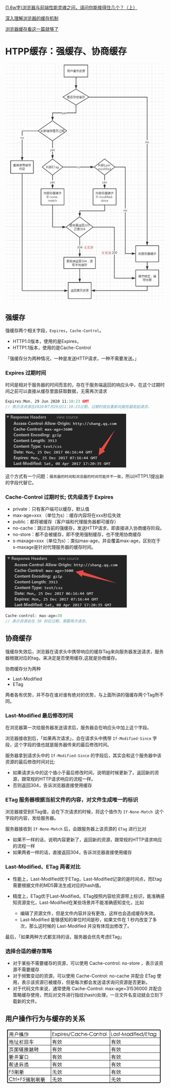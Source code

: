 [(1.6w字)浏览器与前端性能灵魂之问，请问你能接得住几个？（上）](https://juejin.im/post/6844904021308735502#heading-0)

[深入理解浏览器的缓存机制](https://www.jianshu.com/p/54cc04190252)

[浏览器缓存看这一篇就够了](https://segmentfault.com/a/1190000018717463)

# HTPP缓存：强缓存、协商缓存
![](/img/HTTP/缓存.jpg)


## 强缓存

强缓存两个相关字段，`Expires`，`Cache-Control`。
* HTTP1.0版本，使用的是Expires，
* HTTP1.1版本，使用的是Cache-Control

「强缓存分为两种情况，一种是发送HTTP请求，一种不需要发送。」

### Expires 过期时间
时间是相对于服务器的时间而言的，存在于服务端返回的响应头中，在这个过期时间之前可以直接从缓存里面获取数据，无需再次请求
  ```js
  Expires:Mon, 29 Jun 2020 11:10:23 GMT
  // 表示该资源在2020年7月29日11:10:23过期，过期时就会重新向服务器发起请求。
  ```

![](/img/HTTP/expires.png)

这个方式有一个问题：`服务器的时间和浏览器的时间可能并不一致`，所以HTTP1.1提出新的字段代替它。

### Cache-Control 过期时长; 优先级高于 Expires
* private：只有客户端可以缓存，默认值
* max-age=xxx （单位为s）：缓存内容将在xxx秒后失效
* public：都将被缓存（客户端和代理服务器都可缓存）
* no-cache：跳过当前的强缓存，发送HTTP请求，即直接进入协商缓存阶段。
* no-store：都不会被缓存，即不使用强制缓存，也不使用协商缓存
* s-maxage=xxx（单位为s）：类似max-age，并会覆盖max-age，区别在于s-maxage是针对代理服务器的缓存时间。

![](/img/HTTP/max-age.png)
```js
Cache-control: max-age=30 
// 表示资源会在 30 秒后过期，需要再次请求。
```

## 协商缓存
强缓存失效后，浏览器在请求头中携带响应的缓存Tag来向服务器发送请求，服务器根据对应的tag，来决定是否使用缓存,这就是协商缓存。

协商缓存分为两种
* Last-Modified
* ETag

两者各有优势，并不存在谁对谁有绝对的优势，与上面所讲的强缓存两个Tag所不同。

### Last-Modified 最后修改时间
在浏览器第一次给服务器发送请求后，服务器会在响应头中加上这个字段。

浏览器接收到后，「如果再次请求」，会在请求头中携带 `If-Modified-Since` 字段，这个字段的值也就是服务器传来的最后修改时间。

服务器拿到请求头中的 `If-Modified-Since` 的字段后，其实会和这个服务器中该资源的最后修改时间对比:
* 如果请求头中的这个值小于最后修改时间，说明是时候更新了。返回新的资源，跟常规的HTTP请求响应的流程一样。
* 否则返回304，告诉浏览器直接使用缓存


### ETag 服务器根据当前文件的内容，对文件生成唯一的标识
浏览器接受到ETag值，会在下次请求的时候，将这个值作为 `If-None-Match `这个字段的内容，发给服务器。

服务器接收到 `If-None-Match` 后，会跟服务器上该资源的 `ETag` 进行比对
* 如果不一样的话，说明内容更新了，返回新的资源，跟常规的HTTP请求响应的流程一样
* 如果两者一样的话，直接返回304，告诉浏览器直接使用缓存

### Last-Modified、ETag 两者对比
* 性能上，Last-Modified优于ETag，Last-Modified记录的是时间点，而Etag需要根据文件的MD5算法生成对应的hash值。

* 精度上，ETag优于Last-Modified。ETag按照内容给资源带上标识，能准确感知资源变化，Last-Modified在某些场景并不能准确感知变化，比如
  * 编辑了资源文件，但是文件内容并没有更改，这样也会造成缓存失效。
  * Last-Modified 能够感知的单位时间是秒，如果文件在 1 秒内改变了多次，那么这时候的 Last-Modified 并没有体现出修改了。

最后，「如果两种方式都支持的话，服务器会优先考虑ETag」


### 选择合适的缓存策略
* 对于某些不需要缓存的资源，可以使用 Cache-control: no-store ，表示该资源不需要缓存
* 对于频繁变动的资源，可以使用 Cache-Control: no-cache 并配合 ETag 使用，表示该资源已被缓存，但是每次都会发送请求询问资源是否更新。
* 对于代码文件来说，通常使用 Cache-Control: max-age=31536000 并配合策略缓存使用，然后对文件进行指纹(hash)处理，一旦文件名变动就会立刻下载新的文件。


## 用户操作行为与缓存的关系
![](/img/HTTP/用户行为与缓存关系.png)